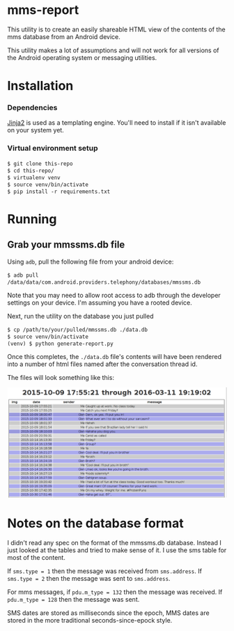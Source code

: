# mms-report

This utility is to create an easily shareable HTML view of the
contents of the mms database from an Android device.

This utility makes a lot of assumptions and will not work for all
versions of the Android operating system or messaging utilities.

# Installation

### Dependencies

[Jinja2](http://jinja.pocoo.org/docs/dev/intro/) is used as a templating
engine. You'll need to install if it isn't available on your system yet.

### Virtual environment setup

    $ git clone this-repo
    $ cd this-repo/
    $ virtualenv venv
    $ source venv/bin/activate
    $ pip install -r requirements.txt

# Running

## Grab your mmssms.db file

Using `adb`, pull the following file from your android device:

    $ adb pull /data/data/com.android.providers.telephony/databases/mmssms.db

Note that you may need to allow root access to adb through the developer settings
on your device. I'm assuming you have a rooted device.

Next, run the utility on the database you just pulled

    $ cp /path/to/your/pulled/mmssms.db ./data.db
    $ source venv/bin/activate
    (venv) $ python generate-report.py

Once this completes, the `./data.db` file's contents will have been rendered into
a number of html files named after the conversation thread id.

The files will look something like this:

![sample output](https://github.com/influenza/mms-report/blob/master/img/SampleOutput.png)


# Notes on the database format

I didn't read any spec on the format of the mmssms.db database. Instead
I just looked at the tables and tried to make sense of it. I use the sms
table for most of the content.

If `sms.type = 1` then the message was received from `sms.address`. If
`sms.type = 2` then the message was sent to `sms.address`.

For mms messages, if `pdu.m_type = 132` then the message was received. If
`pdu.m_type = 128` then the message was sent.

SMS dates are stored as milliseconds since the epoch, MMS dates are stored
in the more traditional seconds-since-epock style.
